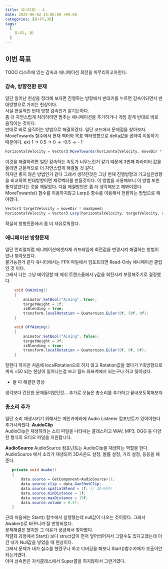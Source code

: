 ```yaml
---
title: 유니티3D - 4
date: 2025-06-02 15:00:00 +09:00
categories: [유니티,3D]
tags:
  [
    유니티, 3D
  ]
---
```

## 이번 목표
TODO 리스트에 있는 감속과 애니메이션 회전을 마무리하고자한다.

### 감속, 방향전환 문제
일단 일어난 현상을 정리해 보자면 진행하는 방향에서 반대키를 누르면 감속이되면서 반대방향으로 가지는 현상이다.  
사실 현실적인 반대 방향 감속인거 같기는하다.  
좀 더 자연스럽게 처리하려면 멈추는 애니메이션을 추가하거나 게임 같게 반대로 바로 움직이는 것이다.  
반대로 바로 움직이는 방법으로 해결하겠다. 일단 코드에서 문제점을 찾아보자.  
MoveTowards 함수에서 현재 벡터와 목표 벡터방향으로 delta값을 곱하여 이동하기 때문이다. ex) 1 -> 0.5 -> 0 -> -0.5 -> - 1
```c#
horizontalVelocity = Vector3.MoveTowards(horizontalVelocity, moveDir * maxSpeed, acceleration * Time.deltaTime);
```
이것을 해결하려면 일단 감속하는 속도가 너무느린거 같기 떄문에 3번째 파라미터 값을 올리면 근본적으로 더 자연스럽게 해결될 것 같다.  
하지만 좋지 않은 방법인거 같다 그래서 생각한것은 그냥 현재 진행방향과 가고싶은방향을 비교하여 반대방향이면 제로벡터를 만들것이다.
이 방법을 사용해보니 이 방법 또한 좋지않았다는 것을 깨달았다. 다음 해결방안은 좀 더 생각해보고 해봐야겠다.  
MoveTowards() 함수를 이용하지않고 Lerp() 함수를 이용해서 전환하는 방법으로 해야겠다.
```c#
Vector3 targetVelocity = moveDir * maxSpeed;
horizontalVelocity = Vector3.Lerp(horizontalVelocity, targetVelocity, acceleration * Time.deltaTime);
```
확실히 방향전환에서 좀 더 자유로워졌다. 

### 애니메이션 방향문제
일단 언리얼처럼 애니메이션에셋자체 키프레임에 회전값을 변경시켜 해결하는 방법이 있나 찾아보았다.  
불가능한거 같다 유니티에서는 FPX 파일에서 임포트되면 Read-Only 애니메이션 클립인 것 이다.  
그래서 나는 그냥 에이밍할 때 메쉬 트랜스폼에서 y값을 회전시켜 보정해주기로 결정했다.  
```c#
    void OnAiming()
    {
        animator.SetBool("Aiming", true);
        targetWeight = 1f;
        isBlending = true;
        transform.localRotation = Quaternion.Euler(0f, 50f, 0f);
    }

    void OffAiming()
    {
        animator.SetBool("Aiming", false);
        targetWeight = 0f;
        isBlending = true;
        transform.localRotation = Quaternion.Euler(0f, 0f, 0f);
    }
```
잘된다 하지만 처음에 localRotation으로 하지 않고 Rotation값을 했다가 Y축방향으로 계속 +50 되는 현상이 일어나는걸 보고 월드 좌표계에서 되는구나 하고 찾아냈다.  

- 둘 다 해결한 영상

생각보다 간단한 문제들이였던것...  추가로 오늘은 총소리를 추가하고 끝내보도록해보자  

### 총소리 추가
일단 소리 재생시키기 위해서는 메인카메라에 Audio Listener 컴포넌트가 있어야한다 추가시켜줬다.
**AuidoClip**  
AudioClip은 재생하려는 소리 파일을 나타내는 클래스이고 WAV, MP3, OGG 등 다양한 형식의 오디오 파일을 지원합니다.

**AudioSource**
AudioSource 컴포넌트는 AudioClip을 재생하는 역할을 한다.  
AudioSource 에서 소리가 재생되어 3D사운드 설정, 볼륨 설정, 거리 설정, 등등을 해준다.  

```c#
   private void Awake()
   {
       data.source = GetComponent<AudioSource>();
       data.source.clip = data.GunShotClip;
       data.source.spatialBlend = 1f; // 3D사운드
       data.source.minDistance = 1f;
       data.source.maxDistance = 15f;
       data.source.volume = 0.5f;
   }
```

근데 처음에는 Start() 함수에서 실행했는데 null값이 나오는 것이였다. 그래서 Awaker()로 바꾸니까 잘 반영되었다.  
문제해결은 했지만 그 이유가 궁금해서 찾아봤다.  
직렬화 과정에서 Start() 보다 struct값이 먼저 덮어씌어져서 그럴수도 있다고했는데 이건 내가 Null값을 넣었을 때 현상이다.  
그래서 문제가 내가 실수를 했겠구나 하고 디버깅을 해보니 Start()함수자체가 호출이안되는거였다.  
아마 상속받은 자식클래스에서 Super콜을 하지않아서 그런거였다.  


